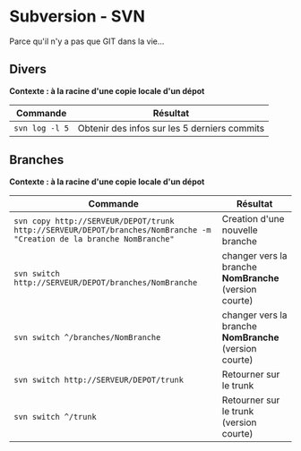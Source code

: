 Subversion - SVN
=========
Parce qu'il n'y a pas que GIT dans la vie...

## Divers

**Contexte : à la racine d'une copie locale d'un dépot**

|Commande|Résultat|
|------- | -------|
|`svn log -l 5`|Obtenir des infos sur les 5 derniers commits|


## Branches

**Contexte : à la racine d'une copie locale d'un dépot**

|Commande|Résultat|
|------- | -------|
|`svn copy http://SERVEUR/DEPOT/trunk http://SERVEUR/DEPOT/branches/NomBranche -m "Creation de la branche NomBranche"` | Creation d'une nouvelle branche |
|`svn switch http://SERVEUR/DEPOT/branches/NomBranche`|changer vers la branche **NomBranche** (version courte)|
|`svn switch ^/branches/NomBranche`|changer vers la branche **NomBranche** (version courte)|
|`svn switch http://SERVEUR/DEPOT/trunk`|Retourner sur le trunk|
|`svn switch ^/trunk`|Retourner sur le trunk (version courte)|

